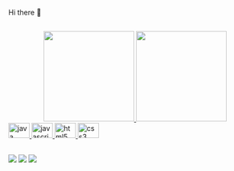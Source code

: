  Hi there 👋
 
 
 
 ##
 <div>
 <div align="center">
  <a href="https://github.com/DevHawnk">
  <img height="180em" src="https://github-readme-stats.vercel.app/api?username=DevHawnk&show_icons=true&theme=react&include_all_commits=true&count_private=true"/>
  <img height="180em" src="https://github-readme-stats.vercel.app/api/top-langs/?username=DevHawnk&layout=compact&langs_count=7&theme=react" />
  </div>
  
  
  
<div align="left">
  
  <img src="https://cdn.jsdelivr.net/gh/devicons/devicon/icons/java/java-original.svg" height="30" width="42" alt="java logo"  />
  <img src="https://cdn.jsdelivr.net/gh/devicons/devicon/icons/javascript/javascript-original.svg" height="30" width="42" alt="javascript logo"  />  
  <img src="https://cdn.jsdelivr.net/gh/devicons/devicon/icons/html5/html5-original.svg" height="30" width="42" alt="html5 logo"  />
  <img src="https://cdn.jsdelivr.net/gh/devicons/devicon/icons/css3/css3-original.svg" height="30" width="42" alt="css3 logo"  />
  </div>

##

<div>
 
<a href= "www.linkedin.com/in/wesley-souza-pereira-381756223/" target= "_blank"><img src="https://img.shields.io/static/v1?message=LinkedIn&logo=linkedin&label=&color=0077B5&logoColor=white&labelColor=&style=for-the-badge" target="_blank"></a>
 <a href= "" target= "_blank"><img src="https://img.shields.io/static/v1?message=Instagram&logo=instagram&label=&color=E4405F&logoColor=white&labelColor=&style=for-the-badge" target="_blank"></a>
 <a href= "" target= "_blank"><img src="https://img.shields.io/static/v1?message=Outlook&logo=outlook&label=&color=7289DA&logoColor=white&labelColor=&style=for-the-badge" target="_blank"></a>
 
 </div>
